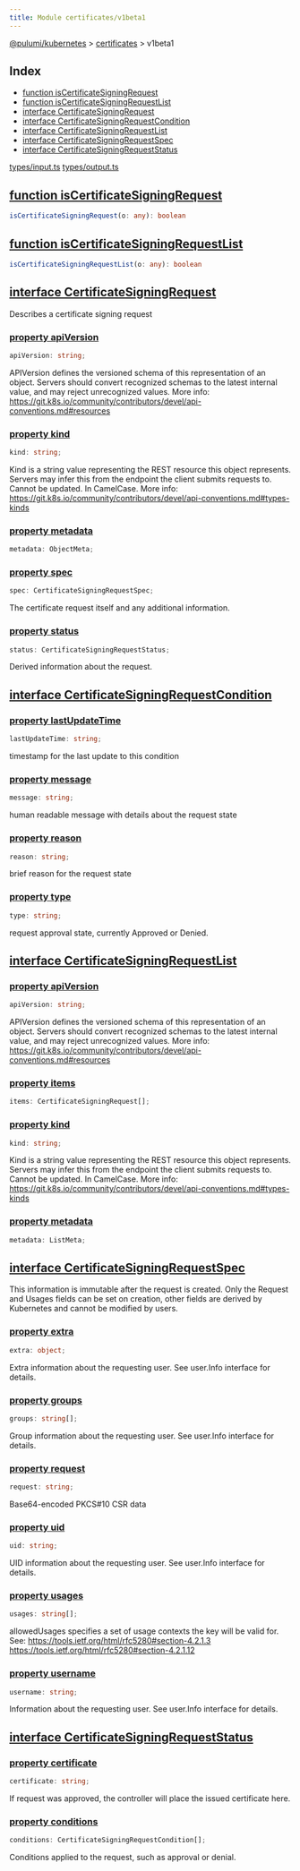 ```yaml
---
title: Module certificates/v1beta1
---
```


<a href="../../index.html">@pulumi/kubernetes</a> &gt; <a href="../index.html">certificates</a> &gt; v1beta1

<h2 class="pdoc-module-header">Index</h2>

* <a href="#isCertificateSigningRequest">function isCertificateSigningRequest</a>
* <a href="#isCertificateSigningRequestList">function isCertificateSigningRequestList</a>
* <a href="#CertificateSigningRequest">interface CertificateSigningRequest</a>
* <a href="#CertificateSigningRequestCondition">interface CertificateSigningRequestCondition</a>
* <a href="#CertificateSigningRequestList">interface CertificateSigningRequestList</a>
* <a href="#CertificateSigningRequestSpec">interface CertificateSigningRequestSpec</a>
* <a href="#CertificateSigningRequestStatus">interface CertificateSigningRequestStatus</a>

<a href="https://github.com/pulumi/pulumi-kubernetes/blob/master/sdk/nodejs/types/input.ts">types/input.ts</a> <a href="https://github.com/pulumi/pulumi-kubernetes/blob/master/sdk/nodejs/types/output.ts">types/output.ts</a> 


<h2 class="pdoc-module-header" id="isCertificateSigningRequest">
<a class="pdoc-member-name" href="https://github.com/pulumi/pulumi-kubernetes/blob/master/sdk/nodejs/types/input.ts#L7840">function isCertificateSigningRequest</a>
</h2>

```typescript
isCertificateSigningRequest(o: any): boolean
```

<h2 class="pdoc-module-header" id="isCertificateSigningRequestList">
<a class="pdoc-member-name" href="https://github.com/pulumi/pulumi-kubernetes/blob/master/sdk/nodejs/types/input.ts#L7895">function isCertificateSigningRequestList</a>
</h2>

```typescript
isCertificateSigningRequestList(o: any): boolean
```

<h2 class="pdoc-module-header" id="CertificateSigningRequest">
<a class="pdoc-member-name" href="https://github.com/pulumi/pulumi-kubernetes/blob/master/sdk/nodejs/types/output.ts#L7379">interface CertificateSigningRequest</a>
</h2>

Describes a certificate signing request

<h3 class="pdoc-member-header">
<a class="pdoc-child-name" href="https://github.com/pulumi/pulumi-kubernetes/blob/master/sdk/nodejs/types/output.ts#L7386">property apiVersion</a>
</h3>

```typescript
apiVersion: string;
```


APIVersion defines the versioned schema of this representation of an object. Servers should
convert recognized schemas to the latest internal value, and may reject unrecognized
values. More info:
https://git.k8s.io/community/contributors/devel/api-conventions.md#resources

<h3 class="pdoc-member-header">
<a class="pdoc-child-name" href="https://github.com/pulumi/pulumi-kubernetes/blob/master/sdk/nodejs/types/output.ts#L7394">property kind</a>
</h3>

```typescript
kind: string;
```


Kind is a string value representing the REST resource this object represents. Servers may
infer this from the endpoint the client submits requests to. Cannot be updated. In
CamelCase. More info:
https://git.k8s.io/community/contributors/devel/api-conventions.md#types-kinds

<h3 class="pdoc-member-header">
<a class="pdoc-child-name" href="https://github.com/pulumi/pulumi-kubernetes/blob/master/sdk/nodejs/types/output.ts#L7397">property metadata</a>
</h3>

```typescript
metadata: ObjectMeta;
```

<h3 class="pdoc-member-header">
<a class="pdoc-child-name" href="https://github.com/pulumi/pulumi-kubernetes/blob/master/sdk/nodejs/types/output.ts#L7402">property spec</a>
</h3>

```typescript
spec: CertificateSigningRequestSpec;
```


The certificate request itself and any additional information.

<h3 class="pdoc-member-header">
<a class="pdoc-child-name" href="https://github.com/pulumi/pulumi-kubernetes/blob/master/sdk/nodejs/types/output.ts#L7407">property status</a>
</h3>

```typescript
status: CertificateSigningRequestStatus;
```


Derived information about the request.

<h2 class="pdoc-module-header" id="CertificateSigningRequestCondition">
<a class="pdoc-member-name" href="https://github.com/pulumi/pulumi-kubernetes/blob/master/sdk/nodejs/types/output.ts#L7412">interface CertificateSigningRequestCondition</a>
</h2>
<h3 class="pdoc-member-header">
<a class="pdoc-child-name" href="https://github.com/pulumi/pulumi-kubernetes/blob/master/sdk/nodejs/types/output.ts#L7416">property lastUpdateTime</a>
</h3>

```typescript
lastUpdateTime: string;
```


timestamp for the last update to this condition

<h3 class="pdoc-member-header">
<a class="pdoc-child-name" href="https://github.com/pulumi/pulumi-kubernetes/blob/master/sdk/nodejs/types/output.ts#L7421">property message</a>
</h3>

```typescript
message: string;
```


human readable message with details about the request state

<h3 class="pdoc-member-header">
<a class="pdoc-child-name" href="https://github.com/pulumi/pulumi-kubernetes/blob/master/sdk/nodejs/types/output.ts#L7426">property reason</a>
</h3>

```typescript
reason: string;
```


brief reason for the request state

<h3 class="pdoc-member-header">
<a class="pdoc-child-name" href="https://github.com/pulumi/pulumi-kubernetes/blob/master/sdk/nodejs/types/output.ts#L7431">property type</a>
</h3>

```typescript
type: string;
```


request approval state, currently Approved or Denied.

<h2 class="pdoc-module-header" id="CertificateSigningRequestList">
<a class="pdoc-member-name" href="https://github.com/pulumi/pulumi-kubernetes/blob/master/sdk/nodejs/types/output.ts#L7436">interface CertificateSigningRequestList</a>
</h2>
<h3 class="pdoc-member-header">
<a class="pdoc-child-name" href="https://github.com/pulumi/pulumi-kubernetes/blob/master/sdk/nodejs/types/output.ts#L7443">property apiVersion</a>
</h3>

```typescript
apiVersion: string;
```


APIVersion defines the versioned schema of this representation of an object. Servers should
convert recognized schemas to the latest internal value, and may reject unrecognized
values. More info:
https://git.k8s.io/community/contributors/devel/api-conventions.md#resources

<h3 class="pdoc-member-header">
<a class="pdoc-child-name" href="https://github.com/pulumi/pulumi-kubernetes/blob/master/sdk/nodejs/types/output.ts#L7446">property items</a>
</h3>

```typescript
items: CertificateSigningRequest[];
```

<h3 class="pdoc-member-header">
<a class="pdoc-child-name" href="https://github.com/pulumi/pulumi-kubernetes/blob/master/sdk/nodejs/types/output.ts#L7454">property kind</a>
</h3>

```typescript
kind: string;
```


Kind is a string value representing the REST resource this object represents. Servers may
infer this from the endpoint the client submits requests to. Cannot be updated. In
CamelCase. More info:
https://git.k8s.io/community/contributors/devel/api-conventions.md#types-kinds

<h3 class="pdoc-member-header">
<a class="pdoc-child-name" href="https://github.com/pulumi/pulumi-kubernetes/blob/master/sdk/nodejs/types/output.ts#L7457">property metadata</a>
</h3>

```typescript
metadata: ListMeta;
```

<h2 class="pdoc-module-header" id="CertificateSigningRequestSpec">
<a class="pdoc-member-name" href="https://github.com/pulumi/pulumi-kubernetes/blob/master/sdk/nodejs/types/output.ts#L7466">interface CertificateSigningRequestSpec</a>
</h2>

This information is immutable after the request is created. Only the Request and Usages
fields can be set on creation, other fields are derived by Kubernetes and cannot be modified
by users.

<h3 class="pdoc-member-header">
<a class="pdoc-child-name" href="https://github.com/pulumi/pulumi-kubernetes/blob/master/sdk/nodejs/types/output.ts#L7470">property extra</a>
</h3>

```typescript
extra: object;
```


Extra information about the requesting user. See user.Info interface for details.

<h3 class="pdoc-member-header">
<a class="pdoc-child-name" href="https://github.com/pulumi/pulumi-kubernetes/blob/master/sdk/nodejs/types/output.ts#L7475">property groups</a>
</h3>

```typescript
groups: string[];
```


Group information about the requesting user. See user.Info interface for details.

<h3 class="pdoc-member-header">
<a class="pdoc-child-name" href="https://github.com/pulumi/pulumi-kubernetes/blob/master/sdk/nodejs/types/output.ts#L7480">property request</a>
</h3>

```typescript
request: string;
```


Base64-encoded PKCS#10 CSR data

<h3 class="pdoc-member-header">
<a class="pdoc-child-name" href="https://github.com/pulumi/pulumi-kubernetes/blob/master/sdk/nodejs/types/output.ts#L7485">property uid</a>
</h3>

```typescript
uid: string;
```


UID information about the requesting user. See user.Info interface for details.

<h3 class="pdoc-member-header">
<a class="pdoc-child-name" href="https://github.com/pulumi/pulumi-kubernetes/blob/master/sdk/nodejs/types/output.ts#L7492">property usages</a>
</h3>

```typescript
usages: string[];
```


allowedUsages specifies a set of usage contexts the key will be valid for. See:
https://tools.ietf.org/html/rfc5280#section-4.2.1.3
     https://tools.ietf.org/html/rfc5280#section-4.2.1.12

<h3 class="pdoc-member-header">
<a class="pdoc-child-name" href="https://github.com/pulumi/pulumi-kubernetes/blob/master/sdk/nodejs/types/output.ts#L7497">property username</a>
</h3>

```typescript
username: string;
```


Information about the requesting user. See user.Info interface for details.

<h2 class="pdoc-module-header" id="CertificateSigningRequestStatus">
<a class="pdoc-member-name" href="https://github.com/pulumi/pulumi-kubernetes/blob/master/sdk/nodejs/types/output.ts#L7502">interface CertificateSigningRequestStatus</a>
</h2>
<h3 class="pdoc-member-header">
<a class="pdoc-child-name" href="https://github.com/pulumi/pulumi-kubernetes/blob/master/sdk/nodejs/types/output.ts#L7506">property certificate</a>
</h3>

```typescript
certificate: string;
```


If request was approved, the controller will place the issued certificate here.

<h3 class="pdoc-member-header">
<a class="pdoc-child-name" href="https://github.com/pulumi/pulumi-kubernetes/blob/master/sdk/nodejs/types/output.ts#L7511">property conditions</a>
</h3>

```typescript
conditions: CertificateSigningRequestCondition[];
```


Conditions applied to the request, such as approval or denial.

